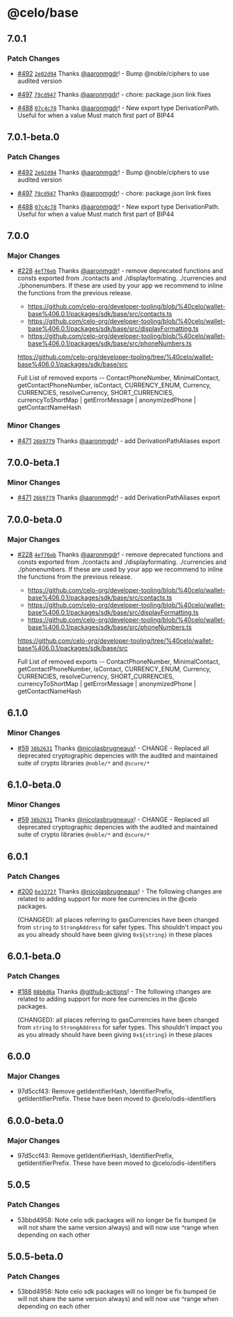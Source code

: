 # @celo/base

## 7.0.1

### Patch Changes

- [#492](https://github.com/celo-org/developer-tooling/pull/492) [`2e02d94`](https://github.com/celo-org/developer-tooling/commit/2e02d943adb859b3a5b71432d1d232f3dca44733) Thanks [@aaronmgdr](https://github.com/aaronmgdr)! - Bump @noble/ciphers to use audited version

- [#497](https://github.com/celo-org/developer-tooling/pull/497) [`79cd947`](https://github.com/celo-org/developer-tooling/commit/79cd94725582be0c62133e98b922d19ed9c0b5de) Thanks [@aaronmgdr](https://github.com/aaronmgdr)! - chore: package.json link fixes

- [#488](https://github.com/celo-org/developer-tooling/pull/488) [`07c4c78`](https://github.com/celo-org/developer-tooling/commit/07c4c7854f419dd07fbf09fe966fb5b378a139d1) Thanks [@aaronmgdr](https://github.com/aaronmgdr)! - New export type DerivationPath. Useful for when a value Must match first part of BIP44

## 7.0.1-beta.0

### Patch Changes

- [#492](https://github.com/celo-org/developer-tooling/pull/492) [`2e02d94`](https://github.com/celo-org/developer-tooling/commit/2e02d943adb859b3a5b71432d1d232f3dca44733) Thanks [@aaronmgdr](https://github.com/aaronmgdr)! - Bump @noble/ciphers to use audited version

- [#497](https://github.com/celo-org/developer-tooling/pull/497) [`79cd947`](https://github.com/celo-org/developer-tooling/commit/79cd94725582be0c62133e98b922d19ed9c0b5de) Thanks [@aaronmgdr](https://github.com/aaronmgdr)! - chore: package.json link fixes

- [#488](https://github.com/celo-org/developer-tooling/pull/488) [`07c4c78`](https://github.com/celo-org/developer-tooling/commit/07c4c7854f419dd07fbf09fe966fb5b378a139d1) Thanks [@aaronmgdr](https://github.com/aaronmgdr)! - New export type DerivationPath. Useful for when a value Must match first part of BIP44

## 7.0.0

### Major Changes

- [#228](https://github.com/celo-org/developer-tooling/pull/228) [`4ef76eb`](https://github.com/celo-org/developer-tooling/commit/4ef76eb174454f60304080d0ef63a859cd8d931b) Thanks [@aaronmgdr](https://github.com/aaronmgdr)! - remove deprecated functions and consts exported from ./contacts and ./displayformating. ./currencies and ./phonenumbers. If these are used by your app we recommend to inline the functions from the previous release.

  - https://github.com/celo-org/developer-tooling/blob/%40celo/wallet-base%406.0.1/packages/sdk/base/src/contacts.ts
  - https://github.com/celo-org/developer-tooling/blob/%40celo/wallet-base%406.0.1/packages/sdk/base/src/displayFormatting.ts
  - https://github.com/celo-org/developer-tooling/blob/%40celo/wallet-base%406.0.1/packages/sdk/base/src/phoneNumbers.ts

  https://github.com/celo-org/developer-tooling/tree/%40celo/wallet-base%406.0.1/packages/sdk/base/src

  Full List of removed exports -- ContactPhoneNumber, MinimalContact, getContactPhoneNumber, isContact, CURRENCY_ENUM, Currency, CURRENCIES, resolveCurrency, SHORT_CURRENCIES, currencyToShortMap | getErrorMessage | anonymizedPhone | getContactNameHash

### Minor Changes

- [#471](https://github.com/celo-org/developer-tooling/pull/471) [`26b9779`](https://github.com/celo-org/developer-tooling/commit/26b9779071ecb0283644412587d5a6d8bd6fd5a0) Thanks [@aaronmgdr](https://github.com/aaronmgdr)! - add DerivationPathAliases export

## 7.0.0-beta.1

### Minor Changes

- [#471](https://github.com/celo-org/developer-tooling/pull/471) [`26b9779`](https://github.com/celo-org/developer-tooling/commit/26b9779071ecb0283644412587d5a6d8bd6fd5a0) Thanks [@aaronmgdr](https://github.com/aaronmgdr)! - add DerivationPathAliases export

## 7.0.0-beta.0

### Major Changes

- [#228](https://github.com/celo-org/developer-tooling/pull/228) [`4ef76eb`](https://github.com/celo-org/developer-tooling/commit/4ef76eb174454f60304080d0ef63a859cd8d931b) Thanks [@aaronmgdr](https://github.com/aaronmgdr)! - remove deprecated functions and consts exported from ./contacts and ./displayformating. ./currencies and ./phonenumbers. If these are used by your app we recommend to inline the functions from the previous release.

  - https://github.com/celo-org/developer-tooling/blob/%40celo/wallet-base%406.0.1/packages/sdk/base/src/contacts.ts
  - https://github.com/celo-org/developer-tooling/blob/%40celo/wallet-base%406.0.1/packages/sdk/base/src/displayFormatting.ts
  - https://github.com/celo-org/developer-tooling/blob/%40celo/wallet-base%406.0.1/packages/sdk/base/src/phoneNumbers.ts

  https://github.com/celo-org/developer-tooling/tree/%40celo/wallet-base%406.0.1/packages/sdk/base/src

  Full List of removed exports -- ContactPhoneNumber, MinimalContact, getContactPhoneNumber, isContact, CURRENCY_ENUM, Currency, CURRENCIES, resolveCurrency, SHORT_CURRENCIES, currencyToShortMap | getErrorMessage | anonymizedPhone | getContactNameHash

## 6.1.0

### Minor Changes

- [#59](https://github.com/celo-org/developer-tooling/pull/59) [`38b2631`](https://github.com/celo-org/developer-tooling/commit/38b26316d615e836e21bbfe2f44853f7e8220e03) Thanks [@nicolasbrugneaux](https://github.com/nicolasbrugneaux)! - CHANGE - Replaced all deprecated cryptographic depencies with the audited and maintained suite of crypto libraries `@noble/*` and `@scure/*`

## 6.1.0-beta.0

### Minor Changes

- [#59](https://github.com/celo-org/developer-tooling/pull/59) [`38b2631`](https://github.com/celo-org/developer-tooling/commit/38b26316d615e836e21bbfe2f44853f7e8220e03) Thanks [@nicolasbrugneaux](https://github.com/nicolasbrugneaux)! - CHANGE - Replaced all deprecated cryptographic depencies with the audited and maintained suite of crypto libraries `@noble/*` and `@scure/*`

## 6.0.1

### Patch Changes

- [#200](https://github.com/celo-org/developer-tooling/pull/200) [`6e3372f`](https://github.com/celo-org/developer-tooling/commit/6e3372f5ada20bb59d88e275170be4dae1e99f01) Thanks [@nicolasbrugneaux](https://github.com/nicolasbrugneaux)! - The following changes are related to adding support for more fee currencies in the @celo packages.

  (CHANGED): all places referring to gasCurrencies have been changed from `string` to `StrongAddress` for safer types. This shouldn't impact you as you already should have been giving `0x${string}` in these places

## 6.0.1-beta.0

### Patch Changes

- [#188](https://github.com/celo-org/developer-tooling/pull/188) [`08b0d6a`](https://github.com/celo-org/developer-tooling/commit/08b0d6a18b73b01c162f6ba4f97d73f3e3708160) Thanks [@github-actions](https://github.com/apps/github-actions)! - The following changes are related to adding support for more fee currencies in the @celo packages.

  (CHANGED): all places referring to gasCurrencies have been changed from `string` to `StrongAddress` for safer types. This shouldn't impact you as you already should have been giving `0x${string}` in these places

## 6.0.0

### Major Changes

- 97d5ccf43: Remove getIdentifierHash, IdentifierPrefix, getIdentifierPrefix. These have been moved to @celo/odis-identifiers

## 6.0.0-beta.0

### Major Changes

- 97d5ccf43: Remove getIdentifierHash, IdentifierPrefix, getIdentifierPrefix. These have been moved to @celo/odis-identifiers

## 5.0.5

### Patch Changes

- 53bbd4958: Note celo sdk packages will no longer be fix bumped (ie will not share the same version always) and will now use ^range when depending on each other

## 5.0.5-beta.0

### Patch Changes

- 53bbd4958: Note celo sdk packages will no longer be fix bumped (ie will not share the same version always) and will now use ^range when depending on each other
